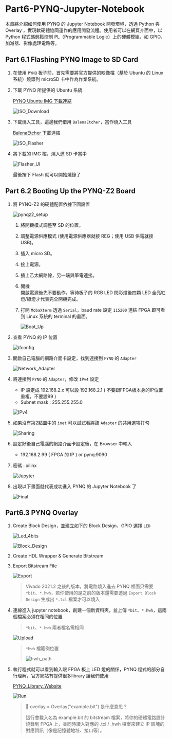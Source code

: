 # Part6-PYNQ-Jupyter-Notebook

本章將介紹如何使用 PYNQ 的 Jupyter Notebook 開發環境，透過 Python 與 Overlay ，實現軟硬體協同運作的應用開發流程。使用者可以在網頁介面中，以 Python 程式碼輕鬆控制 PL（Programmable Logic）上的硬體模組，如 GPIO、加減器、影像處理電路等。

## Part 6.1 Flashing PYNQ Image to SD Card

1. 在使用 `PYNQ` 板子前，首先需要將官方提供的映像檔（基於 Ubuntu 的 Linux 系統）燒錄到 microSD 卡中作為作業系統。

2. 下載 PYNQ 所提供的 Ubuntu 系統  

    [PYNQ Ubuntu IMG 下載連結](https://www.pynq.io/boards.html)  

    ![ISO_Download](./png/ISO_Download.png)

3. 下載燒入工具，這邊我們借用 `BalenaEtcher`，當作燒入工具  

    [BalenaEtcher 下載連結](https://etcher.balena.io/)  

    ![ISO_Flasher](./png/ISO_Flasher.png)

4. 將下載的 IMG 檔，燒入進 SD 卡當中  

    ![Flasher_UI](./png/Flasher_UI.png)

    最後按下 Flash 就可以開始燒錄了

## Part 6.2 Booting Up the PYNQ-Z2 Board

1. 將 PYNQ-Z2 的硬體配置依據下圖設置

    ![pynqz2_setup](./png/pynqz2_setup.png)

    1. 將開機模式調整至 SD 的位置。

    2. 調整電源供應模式 (使用電源供應器就接 REG；使用 USB 供電就接 USB)。

    3. 插入 micro SD。

    4. 接上電源。

    5. 插上乙太網路線，另一端與筆電連接。

    6. 開機  
    開啟電源後先不要動作，等待板子的 RGB LED 閃彩燈後四顆 LED 全亮紅燈/綠燈才代表完全開機完成。

    7. 打開 `MobaXterm` 透過 `Serial`，baud rate 設定 `115200` 連結 FPGA 即可看到 Linux 系統的 terminal 的畫面。

        ![Boot_Up](./png/Boot_Up.png)

2. 查看 PYNQ 的 IP 位置  

    ![ifconfig](./png/ifconfig.png)

3. 開啟自己電腦的網路介面卡設定，找到連接到 `PYNQ` 的 `Adapter`

    ![Network_Adapter](./png/Network_Adapter.png)

4. 將連接到 `PYNQ` 的 `Adapter`，修改 `IPv4` 設定
    - IP 設定成 192.168.2.x 可以設 192.168.2.1 ( 不要跟FPGA板本身的IP位置重複，不要設99 )
    - Subnet mask : 255.255.255.0  

    ![IPv4](./png/IPv4.png)

5. 如果沒有第2點圖中的 `inet` 可以試試看將該 `Adapter` 的共用選項打勾  

    ![Sharing](./png/Sharing.png)

6. 設定好後自己電腦的網路介面卡設定後，在 Browser 中輸入  
    - 192.168.2.99 ( FPGA 的 IP ) or pynq:9090

7. 密碼 : xilinx  

    ![Jupyter](./png/Jupyter.png)

8. 出現以下畫面就代表成功進入 PYNQ 的 Jupyter Notebook 了

    ![Final](./png/Final.png)

## Part6.3 PYNQ Overlay

1. Create Block Design，並建立如下的 Block Design，GPIO 選擇 `LED`

    ![Led_4bits](./png/Led_4bits.png)

    ![Block_Design](./png/Block_Design.png)

2. Create HDL Wrapper & Generate Bitstream

3. Export Bitstream File

    ![Export](./png/Export.png)

    > Vivado 2021.2 之後的版本，將電路燒入進去 PYNQ 裡面只需要 `*bit`、`*.hwh`，若你使用的是之前的版本還需要透過 `Export Block Design` 生成出 `*.tcl` 檔案才可以燒入

4. 連線進入 jupyter notebook，創建一個新資料夾，並上傳 `*bit`、`*.hwh`，這兩個檔案必須在相同的位置

    > `*bit`、`*.hwh` 兩者檔名需相同

    ![Upload](./png/upload.png)

    >`*hwh` 檔範例位置
    >
    >![hwh_path](./png/hwh_path.png)

5. 執行程式就可以看到輸入跟 FPGA 板上 LED 燈的關係，PYNQ 程式的部分自行理解，官方網站有提供很多library 讓我們使用  

    [PYNQ_Library_Website](https://pynq.readthedocs.io/en/v2.3/pynq_libraries.html)

    ![Run](./png/Run.png)

    > 📌 overlay = Overlay("example.bit") 是什麼意思？  
    >
    > 這行會載入名為 example.bit 的 bitstream 檔案，將你的硬體電路設計燒錄到 FPGA 上，並同時讀入對應的 .tcl / .hwh 檔案來建立 IP 區塊的對應資訊（像是記憶體地址、接口等）。

